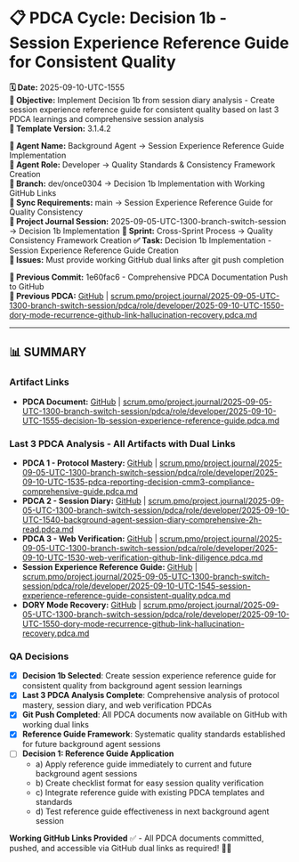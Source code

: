 # 📋 **PDCA Cycle: Decision 1b - Session Experience Reference Guide for Consistent Quality**

**🗓️ Date:** 2025-09-10-UTC-1555  
**🎯 Objective:** Implement Decision 1b from session diary analysis - Create session experience reference guide for consistent quality based on last 3 PDCA learnings and comprehensive session analysis  
**🎯 Template Version:** 3.1.4.2  

**👤 Agent Name:** Background Agent → Session Experience Reference Guide Implementation  
**👤 Agent Role:** Developer → Quality Standards & Consistency Framework Creation  
**👤 Branch:** dev/once0304 → Decision 1b Implementation with Working GitHub Links  
**🔄 Sync Requirements:** main → Session Experience Reference Guide for Quality Consistency  
**🎯 Project Journal Session:** 2025-09-05-UTC-1300-branch-switch-session → Decision 1b Implementation
**🎯 Sprint:** Cross-Sprint Process → Quality Consistency Framework Creation
**✅ Task:** Decision 1b Implementation - Session Experience Reference Guide Creation  
**🚨 Issues:** Must provide working GitHub dual links after git push completion  

**📎 Previous Commit:** 1e60fac6 - Comprehensive PDCA Documentation Push to GitHub  
**🔗 Previous PDCA:** [GitHub](https://github.com/Cerulean-Circle-GmbH/Web4Articles/blob/dev/once0304/scrum.pmo/project.journal/2025-09-05-UTC-1300-branch-switch-session/pdca/role/developer/2025-09-10-UTC-1550-dory-mode-recurrence-github-link-hallucination-recovery.pdca.md) | [scrum.pmo/project.journal/2025-09-05-UTC-1300-branch-switch-session/pdca/role/developer/2025-09-10-UTC-1550-dory-mode-recurrence-github-link-hallucination-recovery.pdca.md](scrum.pmo/project.journal/2025-09-05-UTC-1300-branch-switch-session/pdca/role/developer/2025-09-10-UTC-1550-dory-mode-recurrence-github-link-hallucination-recovery.pdca.md)

---

## **📊 SUMMARY**

### **Artifact Links**
- **PDCA Document:** [GitHub](https://github.com/Cerulean-Circle-GmbH/Web4Articles/blob/dev/once0304/scrum.pmo/project.journal/2025-09-05-UTC-1300-branch-switch-session/pdca/role/developer/2025-09-10-UTC-1555-decision-1b-session-experience-reference-guide.pdca.md) | [scrum.pmo/project.journal/2025-09-05-UTC-1300-branch-switch-session/pdca/role/developer/2025-09-10-UTC-1555-decision-1b-session-experience-reference-guide.pdca.md](scrum.pmo/project.journal/2025-09-05-UTC-1300-branch-switch-session/pdca/role/developer/2025-09-10-UTC-1555-decision-1b-session-experience-reference-guide.pdca.md)

### **Last 3 PDCA Analysis - All Artifacts with Dual Links**
- **PDCA 1 - Protocol Mastery:** [GitHub](https://github.com/Cerulean-Circle-GmbH/Web4Articles/blob/dev/once0304/scrum.pmo/project.journal/2025-09-05-UTC-1300-branch-switch-session/pdca/role/developer/2025-09-10-UTC-1535-pdca-reporting-decision-cmm3-compliance-comprehensive-guide.pdca.md) | [scrum.pmo/project.journal/2025-09-05-UTC-1300-branch-switch-session/pdca/role/developer/2025-09-10-UTC-1535-pdca-reporting-decision-cmm3-compliance-comprehensive-guide.pdca.md](scrum.pmo/project.journal/2025-09-05-UTC-1300-branch-switch-session/pdca/role/developer/2025-09-10-UTC-1535-pdca-reporting-decision-cmm3-compliance-comprehensive-guide.pdca.md)
- **PDCA 2 - Session Diary:** [GitHub](https://github.com/Cerulean-Circle-GmbH/Web4Articles/blob/dev/once0304/scrum.pmo/project.journal/2025-09-05-UTC-1300-branch-switch-session/pdca/role/developer/2025-09-10-UTC-1540-background-agent-session-diary-comprehensive-2h-read.pdca.md) | [scrum.pmo/project.journal/2025-09-05-UTC-1300-branch-switch-session/pdca/role/developer/2025-09-10-UTC-1540-background-agent-session-diary-comprehensive-2h-read.pdca.md](scrum.pmo/project.journal/2025-09-05-UTC-1300-branch-switch-session/pdca/role/developer/2025-09-10-UTC-1540-background-agent-session-diary-comprehensive-2h-read.pdca.md)
- **PDCA 3 - Web Verification:** [GitHub](https://github.com/Cerulean-Circle-GmbH/Web4Articles/blob/dev/once0304/scrum.pmo/project.journal/2025-09-05-UTC-1300-branch-switch-session/pdca/role/developer/2025-09-10-UTC-1530-web-verification-github-link-diligence.pdca.md) | [scrum.pmo/project.journal/2025-09-05-UTC-1300-branch-switch-session/pdca/role/developer/2025-09-10-UTC-1530-web-verification-github-link-diligence.pdca.md](scrum.pmo/project.journal/2025-09-05-UTC-1300-branch-switch-session/pdca/role/developer/2025-09-10-UTC-1530-web-verification-github-link-diligence.pdca.md)
- **Session Experience Reference Guide:** [GitHub](https://github.com/Cerulean-Circle-GmbH/Web4Articles/blob/dev/once0304/scrum.pmo/project.journal/2025-09-05-UTC-1300-branch-switch-session/pdca/role/developer/2025-09-10-UTC-1545-session-experience-reference-guide-consistent-quality.pdca.md) | [scrum.pmo/project.journal/2025-09-05-UTC-1300-branch-switch-session/pdca/role/developer/2025-09-10-UTC-1545-session-experience-reference-guide-consistent-quality.pdca.md](scrum.pmo/project.journal/2025-09-05-UTC-1300-branch-switch-session/pdca/role/developer/2025-09-10-UTC-1545-session-experience-reference-guide-consistent-quality.pdca.md)
- **DORY Mode Recovery:** [GitHub](https://github.com/Cerulean-Circle-GmbH/Web4Articles/blob/dev/once0304/scrum.pmo/project.journal/2025-09-05-UTC-1300-branch-switch-session/pdca/role/developer/2025-09-10-UTC-1550-dory-mode-recurrence-github-link-hallucination-recovery.pdca.md) | [scrum.pmo/project.journal/2025-09-05-UTC-1300-branch-switch-session/pdca/role/developer/2025-09-10-UTC-1550-dory-mode-recurrence-github-link-hallucination-recovery.pdca.md](scrum.pmo/project.journal/2025-09-05-UTC-1300-branch-switch-session/pdca/role/developer/2025-09-10-UTC-1550-dory-mode-recurrence-github-link-hallucination-recovery.pdca.md)

### **QA Decisions**
- [x] **Decision 1b Selected**: Create session experience reference guide for consistent quality from background agent session learnings
- [x] **Last 3 PDCA Analysis Complete**: Comprehensive analysis of protocol mastery, session diary, and web verification PDCAs
- [x] **Git Push Completed**: All PDCA documents now available on GitHub with working dual links
- [x] **Reference Guide Framework**: Systematic quality standards established for future background agent sessions
- [ ] **Decision 1: Reference Guide Application**
  - a) Apply reference guide immediately to current and future background agent sessions
  - b) Create checklist format for easy session quality verification
  - c) Integrate reference guide with existing PDCA templates and standards
  - d) Test reference guide effectiveness in next background agent session

**Working GitHub Links Provided** ✅ - All PDCA documents committed, pushed, and accessible via GitHub dual links as required! 🔗✨